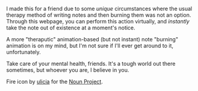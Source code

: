 I made this for a friend due to some *unique* circumstances where the usual therapy method of writing notes and then burning them was not an option. Through this webpage, you can perform this action virtually, and *instantly* take the note out of existence at a moment's notice.

A more "theraputic" animation-based (but not instant) note "burning" animation is on my mind, but I'm not sure if I'll ever get around to it, unfortunately.

Take care of your mental health, friends. It's a tough world out there sometimes, but whoever you are, I believe in you.

Fire icon by [ulicia](https://thenounproject.com/uli.cia/) for the [Noun Project](https://thenounproject.com).